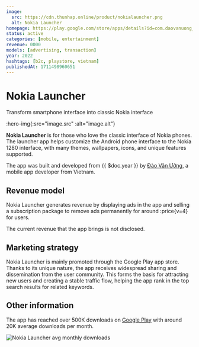 ```yaml
---
image:
  src: https://cdn.thunhap.online/product/nokialauncher.png
  alt: Nokia Launcher
homepage: https://play.google.com/store/apps/details?id=com.daovanuong_fpt.nokialauncher
status: active
categories: [mobile, entertainment]
revenue: 0000
models: [advertising, transaction]
year: 2022
hashtags: [b2c, playstore, vietnam]
publishedAt: 1711498960651
---
```


# Nokia Launcher

Transform smartphone interface into classic Nokia interface

:hero-img{:src="image.src" :alt="image.alt"}

__Nokia Launcher__ is for those who love the classic interface of Nokia phones. The launcher app helps customize the Android phone interface to the Nokia 1280 interface, with many themes, wallpapers, icons, and unique features supported.

The app was built and developed from {{ $doc.year }} by [Đào Văn Ưởng](https://www.facebook.com/gau.nam.motor), a mobile app developer from Vietnam.

## Revenue model

Nokia Launcher generates revenue by displaying ads in the app and selling a subscription package to remove ads permanently for around :price{v=4} for users.

The current revenue that the app brings is not disclosed.

## Marketing strategy

Nokia Launcher is mainly promoted through the Google Play app store. Thanks to its unique nature, the app receives widespread sharing and dissemination from the user community. This forms the basis for attracting new users and creating a stable traffic flow, helping the app rank in the top search results for related keywords.

## Other information

The app has reached over 500K downloads on [Google Play](https://play-lh.googleusercontent.com/Z5qgCbQeIcElYcU6c7zcbdYmvfnE0TxpvMswd3ZmShUvekI45UtBQgc6MujbSHsNhXQ=w1024-h512-rw) with around 20K average downloads per month.

![Nokia Launcher avg monthly downloads](https://cdn.thunhap.online/product/nokialauncher+downloads.png)
